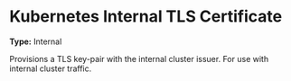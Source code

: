 # Kubernetes Internal TLS Certificate

**Type:** Internal

Provisions a TLS key-pair with the internal cluster issuer. For use with internal cluster traffic.